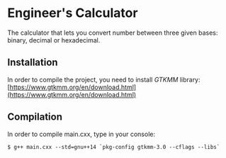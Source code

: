 # Engineer's Calculator
The calculator that lets you convert number between three given bases: binary, decimal or hexadecimal.

## Installation
In order to compile the project, you need to install *GTKMM* library:
[https://www.gtkmm.org/en/download.html](https://www.gtkmm.org/en/download.html)

## Compilation
In order to compile main.cxx, type in your console:
```
$ g++ main.cxx --std=gnu++14 `pkg-config gtkmm-3.0 --cflags --libs`
```
